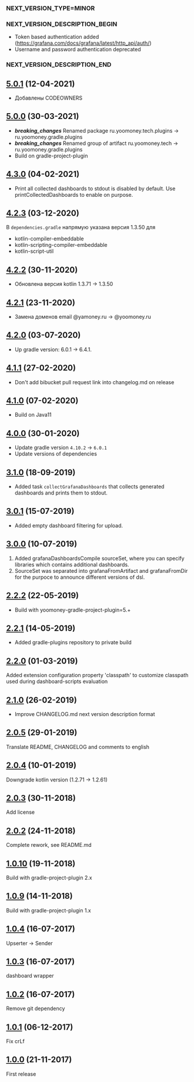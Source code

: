 ### NEXT_VERSION_TYPE=MINOR
### NEXT_VERSION_DESCRIPTION_BEGIN
* Token based authentication added (https://grafana.com/docs/grafana/latest/http_api/auth/)
* Username and password authentication deprecated
### NEXT_VERSION_DESCRIPTION_END
## [5.0.1](https://github.com/yoomoney-gradle-plugins/grafana-dashboard-plugin/pull/4) (12-04-2021)

* Добавлены CODEOWNERS

## [5.0.0](https://github.com/yoomoney-gradle-plugins/grafana-dashboard-plugin/pull/2) (30-03-2021)

* ***breaking_changes*** Renamed package ru.yoomoney.tech.plugins -> ru.yoomoney.gradle.plugins
* ***breaking_changes*** Renamed group of artifact ru.yoomoney.tech -> ru.yoomoney.gradle.plugins
* Build on gradle-project-plugin

## [4.3.0]() (04-02-2021)

* Print all collected dashboards to stdout is disabled by default. Use printCollectedDashboards to enable on purpose.

## [4.2.3]() (03-12-2020)

В `dependencies.gradle` напрямую указана версия 1.3.50 для
* kotlin-compiler-embeddable
* kotlin-scripting-compiler-embeddable
* kotlin-script-util

## [4.2.2]() (30-11-2020)

* Обновлена версия kotlin 1.3.71 -> 1.3.50

## [4.2.1]() (23-11-2020)

* Замена доменов email @yamoney.ru -> @yoomoney.ru

## [4.2.0]() (03-07-2020)

* Up gradle version: 6.0.1 -> 6.4.1.

## [4.1.1]() (27-02-2020)

* Don't add bibucket pull request link into changelog.md on release

## [4.1.0]() (07-02-2020)

* Build on Java11

## [4.0.0]() (30-01-2020)

* Update gradle version `4.10.2` -> `6.0.1`
* Update versions of dependencies

## [3.1.0]() (18-09-2019)

* Added task `collectGrafanaDashboards` that collects generated dashboards and prints them to stdout.

## [3.0.1]() (15-07-2019)

* Added empty dashboard filtering for upload.

## [3.0.0]() (10-07-2019)

1. Added grafanaDashboardsCompile sourceSet, where you can specify libraries which contains additional
dashboards.
2. SourceSet was separated into grafanaFromArtifact and grafanaFromDir for the purpoce to announce different versions of dsl.

## [2.2.2]() (22-05-2019)

* Build with yoomoney-gradle-project-plugin=5.+

## [2.2.1]() (14-05-2019)

* Added gradle-plugins repository to private build

## [2.2.0]() (01-03-2019)

Added extension configuration property 'classpath'
to customize classpath used during dashboard-scripts evaluation

## [2.1.0]() (26-02-2019)

* Improve CHANGELOG.md next version description format

## [2.0.5]() (29-01-2019)

Translate README, CHANGELOG and comments to english

## [2.0.4]() (10-01-2019)

Downgrade kotlin version (1.2.71 -> 1.2.61)

## [2.0.3]() (30-11-2018)

Add license

## [2.0.2]() (24-11-2018)

Complete rework, see README.md

## [1.0.10]() (19-11-2018)

Build with gradle-project-plugin 2.x

## [1.0.9]() (14-11-2018)

Build with gradle-project-plugin 1.x

## [1.0.4]() (16-07-2017)

Upserter -> Sender

## [1.0.3]() (16-07-2017)

dashboard wrapper

## [1.0.2]() (16-07-2017)

Remove git dependency

## [1.0.1]() (06-12-2017)

Fix crLf

## [1.0.0]() (21-11-2017)

First release
